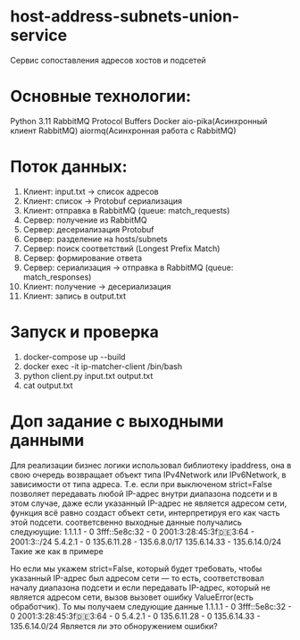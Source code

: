 # host-address-subnets-union-service
Сервис сопоставления адресов хостов и подсетей

# Основные технологии:
Python 3.11
RabbitMQ
Protocol Buffers
Docker
aio-pika(Асинхронный клиент RabbitMQ)
aiormq(Асинхронная работа с RabbitMQ)

# Поток данных:
1. Клиент: input.txt → список адресов
2. Клиент: список → Protobuf сериализация
3. Клиент: отправка в RabbitMQ (queue: match_requests)
4. Сервер: получение из RabbitMQ
5. Сервер: десериализация Protobuf
6. Сервер: разделение на hosts/subnets
7. Сервер: поиск соответствий (Longest Prefix Match)
8. Сервер: формирование ответа
9. Сервер: сериализация → отправка в RabbitMQ (queue: match_responses)
10. Клиент: получение → десериализация
11. Клиент: запись в output.txt

# Запуск и проверка
1. docker-compose up --build
2. docker exec -it ip-matcher-client /bin/bash
3. python client.py input.txt output.txt
4. cat output.txt

# Доп задание с выходными данными
Для реализации бизнес логики использовал библиотеку ipaddress, она в свою очередь возвращает объект типа IPv4Network или IPv6Network, в зависимости от типа адреса. Т.е. если при выключеном strict=False позволяет передавать любой IP-адрес внутри диапазона подсети и в этом случае, даже если указанный IP-адрес не является адресом сети, функция всё равно создаст объект сети, интерпретируя его как часть этой подсети. соответсвенно выходные данные получались следуюущие:
1.1.1.1 - 0
3fff::5e8c:32 - 0
2001:3:28:45:3f:de:3:64 - 2001:3::/24
5.4.2.1 - 0
135.6.11.28 - 135.6.8.0/17
135.6.14.33 - 135.6.14.0/24
Такие же как в примере

Но если мы укажем strict=False, который будет требовать, чтобы указанный IP-адрес был адресом сети — то есть, соответствовал началу диапазона подсети и если передавать IP-адрес, который не является адресом сети, вызов вызовет ошибку ValueError(есть обработчик). То мы получаем следующие данные 
1.1.1.1 - 0
3fff::5e8c:32 - 0
2001:3:28:45:3f:de:3:64 - 0
5.4.2.1 - 0
135.6.11.28 - 0
135.6.14.33 - 135.6.14.0/24
Является ли это обноружением ошибки?